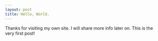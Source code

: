 ```yaml
---
layout: post
title: Hello, World.
---
```


Thanks for visiting my own site. I will share more info later on. This is the very first post!
